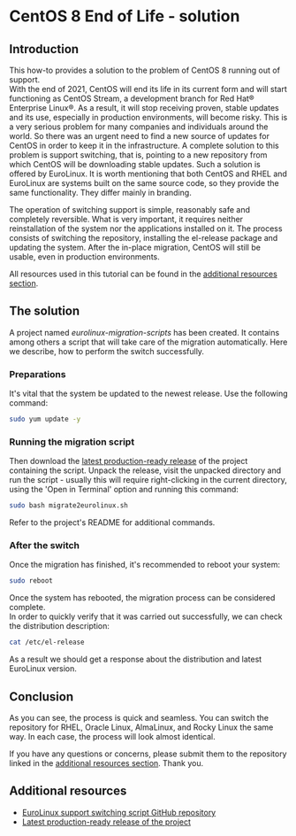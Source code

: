 # CentOS 8 End of Life - solution

## Introduction

This how-to provides a solution to the problem of CentOS 8 running out of
support.  
With the end of 2021, CentOS will end its life in its current form
and will start functioning as CentOS Stream, a development branch for Red Hat®
Enterprise Linux®. As a result, it will stop receiving proven, stable updates
and its use, especially in production environments, will become risky. This is
a very serious problem for many companies and individuals around the world. So
there was an urgent need to find a new source of updates for CentOS in order
to keep it in the infrastructure. A complete solution to this problem is
support switching, that is, pointing to a new repository from which CentOS
will be downloading stable updates. Such a solution is offered by EuroLinux.
It is worth mentioning that both CentOS and RHEL and EuroLinux are systems
built on the same source code, so they provide the same functionality. They
differ mainly in branding.

The operation of switching support is simple, reasonably safe and completely
reversible.  What is very important, it requires neither reinstallation of the
system nor the applications installed on it. The process consists of switching
the repository, installing the el-release package and updating the system.
After the in-place migration, CentOS will still be usable, even in production
environments. 

All resources used in this tutorial can be found in the [additional
resources section](#additional-resources).

## The solution

A project named *eurolinux-migration-scripts* has been created. It contains
among others a script that will take care of the migration automatically. Here
we describe, how to perform the switch successfully.

### Preparations

It's vital that the system be updated to the newest release. Use the following
command:

```bash
sudo yum update -y
```

### Running the migration script

Then download the [latest production-ready
release](https://github.com/EuroLinux/eurolinux-migration-scripts/archive/refs/heads/master.zip)
of the project containing the script. Unpack the release, visit the
unpacked directory and run the script - usually this will require
right-clicking in the current directory, using the 'Open in Terminal' option
and running this command:

```bash
sudo bash migrate2eurolinux.sh
```

Refer to the project's README for additional commands.

### After the switch

Once the migration has finished, it's recommended to reboot your system:

```bash
sudo reboot
```

Once the system has rebooted, the migration process can be considered
complete.  
In order to quickly verify that it was carried out successfully, we
can check the distribution description:

```bash
cat /etc/el-release
```

As a result we should get a response about the distribution and latest
EuroLinux version.

## Conclusion

As you can see, the process is quick and seamless. You can switch the
repository for RHEL, Oracle Linux, AlmaLinux, and Rocky Linux the same way.
In each case, the process will look almost identical.

If you have any questions or concerns, please submit them to the repository
linked in the [additional resources section](#additional-resources). Thank you.

## Additional resources

- [EuroLinux support switching script GitHub
  repository](https://github.com/EuroLinux/eurolinux-migration-scripts)
- [Latest production-ready release of the
  project](https://github.com/EuroLinux/eurolinux-migration-scripts/archive/refs/heads/master.zip)
